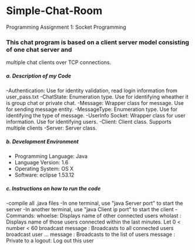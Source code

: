 # Simple-Chat-Room
Programming Assignment 1: Socket Programming

### This chat program is based on a client server model consisting of one chat server and
multiple chat clients over TCP connections.

##### a. Description of my Code
-Authentication: Use for identity validation, read login information from user_pass.txt
-ChatState: Enumeration type. Use for identifying wheather it is group chat or private chat.
-Message: Wrapper class for message. Use for sending message entity.
-MessageType: Enumeration type. Use for identifying the type of message.
-UserInfo Socket: Wrapper class for user information. Use for identifying users.
-Client: Client class. Supports multiple clients
-Server: Server class. 

##### b. Development Environment
- Programming Language: Java 
- Language Version: 1.6
- Operating System:	OS X 	
- Software: eclipse 1.53.12

##### c. Instructions on how to run the code
-compile all .java files
-In one terminal, use "java Server port" to start the server
-In another terminal, use "java Client ip port" to start the client
-Commands:
          whoelse: Displays name of other connected users
          wholast <number>: Displays name of those users connected within the last <number> minutes. Let 0 < number < 60
          broadcast message <message>: Broadcasts <message> to all connected users
          broadcast user <user> <user>… <user> message <message>: Broadcasts <message> to the list of users
          message <user> <message>: Private <message> to a <user>
          logout: Log out this user


